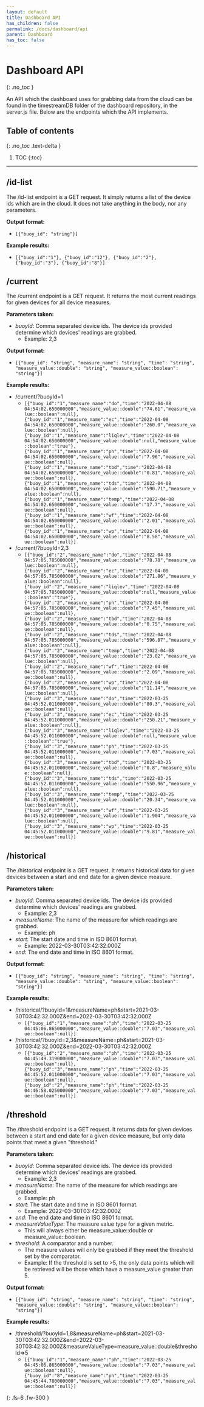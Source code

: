 ```yaml
---  
layout: default  
title: Dashboard API  
has_children: false  
permalink: /docs/dashboard/api
parent: Dashboard  
has_toc: false
---  
```


# Dashboard API
{: .no_toc }

An API which the dashboard uses for grabbing data from the cloud can be found in the timestreamDB folder of the dashboard repository, in the server.js file.
Below are the endpoints which the API implements.

## Table of contents
{: .no_toc .text-delta }

1. TOC
{:toc}
   
---

## /id-list

The /id-list endpoint is a GET request. It simply returns a list of the device ids which are in the cloud. It does not take anything in the body, nor any parameters.

**Output format:**
- `[{"buoy_id": "string"}]`

**Example results:**
- `[{"buoy_id":"1"}, {"buoy_id":"12"}, {"buoy_id":"2"}, {"buoy_id":"3"}, {"buoy_id":"8"}]`


## /current

The /current endpoint is a GET request. It returns the most current readings for given devices for all device measures.

**Parameters taken:**
- *buoyId*: Comma separated device ids. The device ids provided determine which devices' readings are grabbed.
    - Example: 2,3

**Output format:**
- `[{"buoy_id": "string", "measure_name": "string", "time": "string", "measure_value::double": "string", "measure_value::boolean": "string"}]`

**Example results:**
- /current/?buoyId=1
    - `[{"buoy_id":"1","measure_name":"do","time":"2022-04-08 04:54:02.650000000","measure_value::double":"74.61","measure_value::boolean":null},
      {"buoy_id":"1","measure_name":"ec","time":"2022-04-08 04:54:02.650000000","measure_value::double":"260.0","measure_value::boolean":null},
      {"buoy_id":"1","measure_name":"liqlev","time":"2022-04-08 04:54:02.650000000","measure_value::double":null,"measure_value::boolean":"true"},
      {"buoy_id":"1","measure_name":"ph","time":"2022-04-08 04:54:02.650000000","measure_value::double":"7.96","measure_value::boolean":null},
      {"buoy_id":"1","measure_name":"tbd","time":"2022-04-08 04:54:02.650000000","measure_value::double":"0.81","measure_value::boolean":null},
      {"buoy_id":"1","measure_name":"tds","time":"2022-04-08 04:54:02.650000000","measure_value::double":"590.71","measure_value::boolean":null},
      {"buoy_id":"1","measure_name":"temp","time":"2022-04-08 04:54:02.650000000","measure_value::double":"17.7","measure_value::boolean":null},
      {"buoy_id":"1","measure_name":"wf","time":"2022-04-08 04:54:02.650000000","measure_value::double":"2.01","measure_value::boolean":null},
      {"buoy_id":"1","measure_name":"wp","time":"2022-04-08 04:54:02.650000000","measure_value::double":"8.58","measure_value::boolean":null}]`
- /current/?buoyId=2,3
    - `[{"buoy_id":"2","measure_name":"do","time":"2022-04-08 04:57:05.785000000","measure_value::double":"78.78","measure_value::boolean":null},
      {"buoy_id":"2","measure_name":"ec","time":"2022-04-08 04:57:05.785000000","measure_value::double":"271.86","measure_value::boolean":null},
      {"buoy_id":"2","measure_name":"liqlev","time":"2022-04-08 04:57:05.785000000","measure_value::double":null,"measure_value::boolean":"true"},
      {"buoy_id":"2","measure_name":"ph","time":"2022-04-08 04:57:05.785000000","measure_value::double":"7.45","measure_value::boolean":null},
      {"buoy_id":"2","measure_name":"tbd","time":"2022-04-08 04:57:05.785000000","measure_value::double":"0.75","measure_value::boolean":null},
      {"buoy_id":"2","measure_name":"tds","time":"2022-04-08 04:57:05.785000000","measure_value::double":"596.87","measure_value::boolean":null},
      {"buoy_id":"2","measure_name":"temp","time":"2022-04-08 04:57:05.785000000","measure_value::double":"23.02","measure_value::boolean":null},
      {"buoy_id":"2","measure_name":"wf","time":"2022-04-08 04:57:05.785000000","measure_value::double":"2.09","measure_value::boolean":null},
      {"buoy_id":"2","measure_name":"wp","time":"2022-04-08 04:57:05.785000000","measure_value::double":"11.14","measure_value::boolean":null},
      {"buoy_id":"3","measure_name":"do","time":"2022-03-25 04:45:52.011000000","measure_value::double":"80.3","measure_value::boolean":null},
      {"buoy_id":"3","measure_name":"ec","time":"2022-03-25 04:45:52.011000000","measure_value::double":"250.21","measure_value::boolean":null},
      {"buoy_id":"3","measure_name":"liqlev","time":"2022-03-25 04:45:52.011000000","measure_value::double":null,"measure_value::boolean":"true"},
      {"buoy_id":"3","measure_name":"ph","time":"2022-03-25 04:45:52.011000000","measure_value::double":"7.03","measure_value::boolean":null},
      {"buoy_id":"3","measure_name":"tbd","time":"2022-03-25 04:45:52.011000000","measure_value::double":"0.8","measure_value::boolean":null},
      {"buoy_id":"3","measure_name":"tds","time":"2022-03-25 04:45:52.011000000","measure_value::double":"550.96","measure_value::boolean":null},
      {"buoy_id":"3","measure_name":"temp","time":"2022-03-25 04:45:52.011000000","measure_value::double":"20.34","measure_value::boolean":null},
      {"buoy_id":"3","measure_name":"wf","time":"2022-03-25 04:45:52.011000000","measure_value::double":"1.904","measure_value::boolean":null},
      {"buoy_id":"3","measure_name":"wp","time":"2022-03-25 04:45:52.011000000","measure_value::double":"9.81","measure_value::boolean":null}]`


## /historical

The /historical endpoint is a GET request. It returns historical data for given devices between a start and end date for a given device measure.

**Parameters taken:**
- *buoyId*: Comma separated device ids. The device ids provided determine which devices' readings are grabbed.
    - Example: 2,3
- *measureName*: The name of the measure for which readings are grabbed.
    - Example: ph
- *start*: The start date and time in ISO 8601 format.
    - Example: 2022-03-30T03:42:32.000Z
- *end*: The end date and time in ISO 8601 format.

**Output format:**
- `[{"buoy_id": "string", "measure_name": "string", "time": "string", "measure_value::double": "string", "measure_value::boolean": "string"}]`

**Example results:**
- /historical/?buoyId=1&measureName=ph&start=2021-03-30T03:42:32.000Z&end=2022-03-30T03:42:32.000Z
    - `[{"buoy_id":"1","measure_name":"ph","time":"2022-03-25 04:45:06.865000000","measure_value::double":"7.03","measure_value::boolean":null}]`
- /historical/?buoyId=2,3&measureName=ph&start=2021-03-30T03:42:32.000Z&end=2022-03-30T03:42:32.000Z
    - `[{"buoy_id":"2","measure_name":"ph","time":"2022-03-25 04:45:49.319000000","measure_value::double":"7.03","measure_value::boolean":null},
      {"buoy_id":"3","measure_name":"ph","time":"2022-03-25 04:45:52.011000000","measure_value::double":"7.03","measure_value::boolean":null},
      {"buoy_id":"2","measure_name":"ph","time":"2022-03-25 04:46:58.025000000","measure_value::double":"7.03","measure_value::boolean":null}]`


## /threshold

The /threshold endpoint is a GET request. It returns data for given devices between a start and end date for a given device measure, but only data points that meet a given "threshold."

**Parameters taken:**
- *buoyId*: Comma separated device ids. The device ids provided determine which devices' readings are grabbed.
    - Example: 2,3
- *measureName*: The name of the measure for which readings are grabbed.
    - Example: ph
- *start*: The start date and time in ISO 8601 format.
    - Example: 2022-03-30T03:42:32.000Z
- *end*: The end date and time in ISO 8601 format.
- *measureValueType*: The measure value type for a given metric.
    - This will always either be measure_value::double or measure_value::boolean.
- *threshold*: A comparator and a number.
    - The measure values will only be grabbed if they meet the threshold set by the comparator.
    - Example: If the threshold is set to >5, the only data points which will be retrieved will be those which have a measure_value greater than 5.

**Output format:**
- `[{"buoy_id": "string", "measure_name": "string", "time": "string", "measure_value::double": "string", "measure_value::boolean": "string"}]`

**Example results:**
- /threshold/?buoyId=1,8&measureName=ph&start=2021-03-30T03:42:32.000Z&end=2022-03-30T03:42:32.000Z&measureValueType=measure_value::double&threshold=>5
    - `[{"buoy_id":"1","measure_name":"ph","time":"2022-03-25 04:45:06.865000000","measure_value::double":"7.03","measure_value::boolean":null},
      {"buoy_id":"8","measure_name":"ph","time":"2022-03-25 04:45:44.780000000","measure_value::double":"7.03","measure_value::boolean":null}]`

{: .fs-6 .fw-300 }